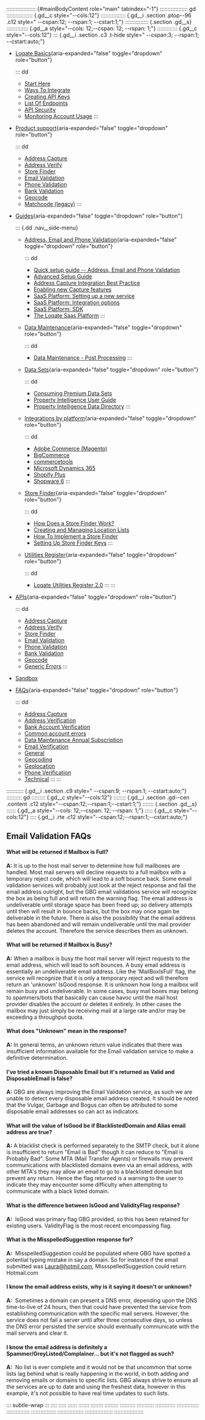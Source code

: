 ::::::::::::::::::: {#mainBodyContent role="main" tabindex="-1"}
:::::::::::::::::: gd
::::::::::::::::: {.gd__c style="--cols:12"}
:::::::::::::::: {.gd__i .section .ptop--96 .c12 style=" --cspan:12; --rspan:1; --cstart:1;"}
::::::::::::::: {.section .gd__s}
:::::::::::::: {.gd__a style="--cols: 12;--cspan: 12; --rspan: 1;"}
::::::::::::: {.gd__c style="--cols:12"}
::: {.gd__i .section .c3 .t-hide style=" --cspan:3; --rspan:1; --cstart:auto;"}
- [Loqate Basics](#){aria-expanded="false" toggle="dropdown"
  role="button"}

  ::: dd
  - [Start Here](/developers/getting-started/)
  - [Ways To Integrate](/developers/getting-started/ways-to-integrate/)
  - [Creating API Keys](/developers/getting-started/creating-api-keys/)
  - [List Of Endpoints](/developers/getting-started/list-of-endpoints/)
  - [API Security](/developers/getting-started/api-security/)
  - [Monitoring Account
    Usage](/developers/getting-started/monitoring-account-usage/)
  :::
- [Product support](#){aria-expanded="false" toggle="dropdown"
  role="button"}

  ::: dd
  - [Address Capture](/developers/address-capture/)
  - [Address Verify](/developers/address-verify/)
  - [Store Finder](/developers/store-finder/)
  - [Email Validation](/developers/email-validation/)
  - [Phone Validation](/developers/phone-verification/)
  - [Bank Validation](/developers/bank-verification/)
  - [Geocode](/developers/geocode/)
  - [Matchcode (legacy)](/developers/matchcode/)
  :::
- [Guides](#){aria-expanded="false" toggle="dropdown" role="button"}

  ::: {.dd .nav__side-menu}
  - [Address, Email and Phone Validation](#){aria-expanded="false"
    toggle="dropdown" role="button"}

    ::: dd
    - [Quick setup guide -- Address, Email and Phone
      Validation](/developers/guides/quick/)
    - [Advanced Setup Guide](/developers/guides/advanced-setup-guide/)
    - [Address Capture Integration Best
      Practice](/developers/guides/address-capture-integration-best-practice/)
    - [Enabling new Capture
      features](/developers/guides/enabling-new-capture-features/)
    - [SaaS Platform: Setting up a new
      service](/developers/guides/saas-platform-setting-up/)
    - [SaaS Platform: Integration
      options](/developers/guides/saas-platform-integration-options/)
    - [SaaS Platform: SDK](/developers/guides/saas-platform-sdk/)
    - [The Loqate Saas
      Platform](/developers/guides/the-loqate-saas-platform/)
    :::
  - [Data Maintenance](#){aria-expanded="false" toggle="dropdown"
    role="button"}

    ::: dd
    - [Data Maintenance - Post
      Processing](/developers/guides/data-maintenance-post-processing/)
    :::
  - [Data Sets](#){aria-expanded="false" toggle="dropdown"
    role="button"}

    ::: dd
    - [Consuming Premium Data
      Sets](/developers/guides/consuming-premium-data-sets/)
    - [Property Intelligence User
      Guide](/developers/guides/property-intelligence-user-guide/)
    - [Property Intelligence Data
      Directory](/developers/guides/property-intelligence-data-directory/)
    :::
  - [Integrations by platform](#){aria-expanded="false"
    toggle="dropdown" role="button"}

    ::: dd
    - [Adobe Commerce
      (Magento)](/developers/guides/adobe-commerce-magento-integration-guide/)
    - [BigCommerce](/developers/guides/bigcommerce/)
    - [commercetools](/developers/guides/commercetools-integration/)
    - [Microsoft Dynamics
      365](/developers/guides/loqate-for-microsoft-dynamics-365/)
    - [Shopify
      Plus](/developers/guides/the-loqate-shopify-integration-guide/)
    - [Shopware
      6](/developers/guides/loqate-plugin-for-shopware-6-configuration-guide/)
    :::
  - [Store Finder](#){aria-expanded="false" toggle="dropdown"
    role="button"}

    ::: dd
    - [How Does a Store Finder
      Work?](/developers/guides/how-does-a-store-finder-work/)
    - [Creating and Managing Location
      Lists](/developers/guides/creating-and-managing-location-lists/)
    - [How To Implement a Store
      Finder](/developers/guides/how-to-implement-a-store-finder/)
    - [Setting Up Store Finder
      Keys](/developers/guides/setting-up-store-finder-keys/)
    :::
  - [Utilities Register](#){aria-expanded="false" toggle="dropdown"
    role="button"}

    ::: dd
    - [Loqate Utilities Register
      2.0](/developers/guides/loqate-utilities-register/)
    :::
  :::
- [APIs](/developers/api/){aria-expanded="false" toggle="dropdown"
  role="button"}

  ::: dd
  - [Address Capture](/developers/api/capture/)
  - [Address Verify](/developers/api/cleanseplus/)
  - [Store Finder](/developers/apis/location-services/)
  - [Email Validation](/developers/api/emailvalidation/)
  - [Phone Validation](/developers/api/phonenumbervalidation/)
  - [Bank Validation](/developers/api/bankaccountvalidation/)
  - [Geocode](/developers/api/distancesanddirections/)
  - [Generic Errors](/developers/api/generic-errors/)
  :::
- [Sandbox](/developers/sandbox/)
- [FAQs](#){aria-expanded="false" toggle="dropdown" role="button"}

  ::: dd
  - [Address Capture](/developers/faqs/Address-Capture)
  - [Address Verification](/developers/faqs/Address-Verification)
  - [Bank Account
    Verification](/developers/faqs/Bank-Account-Verification)
  - [Common account errors](/developers/faqs/Common-account-errors)
  - [Data Maintenance Annual
    Subscription](/developers/faqs/Data-Maintenance-Annual-Subscription)
  - [Email Verification](/developers/faqs/Email-Verification)
  - [General](/developers/faqs/General)
  - [Geocoding](/developers/faqs/Geocoding)
  - [Geolocation](/developers/faqs/Geolocation)
  - [Phone Verification](/developers/faqs/Phone-Verification)
  - [Technical](/developers/faqs/Technical)
  :::
:::

::::::::::: {.gd__i .section .c9 style=" --cspan:9; --rspan:1; --cstart:auto;"}
:::::::::: gd
::::::::: {.gd__c style="--cols:12"}
:::::::: {.gd__i .section .gd--cen .content .c12 style="--cspan:12;--rspan:1;--cstart:1;"}
::::::: {.section .gd__s}
:::::: {.gd__a style="--cols: 12;--cspan: 12; --rspan: 1;"}
::::: {.gd__c style="--cols:12"}
:::: {.gd__i .rte .c12 style="--cspan:12;--rspan:1;--cstart:auto;"}
## Email Validation FAQs

####  What will be returned if Mailbox is Full?

**A:** It is up to the host mail server to determine how full mailboxes
are handled. Most mail servers will decline requests to a full mailbox
with a temporary reject code, which will lead to a soft bounce back.
Some email validation services will probably just look at the reject
response and fail the email address outright, but the GBG email
validations service will recognize the box as being full and will return
the warning flag. The email address is undeliverable until storage space
has been freed up; so delivery attempts until then will result in bounce
backs, but the box may once again be deliverable in the future. There is
also the possibility that the email address has been abandoned and will
remain undeliverable until the mail provider deletes the account.
Therefore the service describes them as unknown.

#### What will be returned if Mailbox is Busy?

**A:** When a mailbox is busy the host mail server will reject requests
to the email address, which will lead to soft bounces. A busy email
address is essentially an undeliverable email address. Like the
\'MailBoxIsFull\' flag, the service will recognize that it is only a
temporary reject and will therefore return an \'unknown\' IsGood
response. It is unknown how long a mailbox will remain busy and
undeliverable. In some cases, busy mail boxes may belong to
spammers/bots that basically can cause havoc until the mail host
provider disables the account or deletes it entirely. In other cases the
mailbox may just simply be receiving mail at a large rate and/or may be
exceeding a throughput quota.

#### What does "Unknown" mean in the response?

**A:** In general terms, an unknown return value indicates that there
was insufficient information available for the Email validation service
to make a definitive determination.

#### I've tried a known Disposable Email but it's returned as Valid and DisposableEmail is false?

**A:** GBG are always improving the Email Validation service, as such we
are unable to detect every disposable email address created. It should
be noted that the Vulgar, Garbage and Bogus can often be attributed to
some disposable email addresses so can act as indicators.

#### What will the value of IsGood be if BlacklistedDomain and Alias email address are true?

**A:** A blacklist check is performed separately to the SMTP check, but
it alone is insufficient to return "Email is Bad" though it can reduce
to "Email is Probably Bad". Some MTA (Mail Transfer Agents) or firewalls
may prevent communications with blacklisted domains even via an email
address, with other MTA's they may allow an email to go to a blacklisted
domain but prevent any return. Hence the flag returned is a warning to
the user to indicate they may encounter some difficulty when attempting
to communicate with a black listed domain.

#### What is the difference between IsGood and ValidityFlag response?

**A:**  IsGood was primary flag GBG provided, so this has been retained
for existing users. ValidityFlag is the most recent encompassing flag.

#### What is the MisspelledSuggestion response for?

**A:**  MisspelledSuggestion could be populated where GBG have spotted a
potential typing mistake in say a domain. So for instance if the email
submitted was <Laura@hotmil.com>, MissspelledSuggestion could return
Hotmail.com

#### I know the email address exists, why is it saying it doesn't or unknown?

**A:**  Sometimes a domain can present a DNS error, depending upon the
DNS time-to-live of 24 hours, then that could have prevented the service
from establishing communication with the specific mail servers. However,
the service does not fail a server until after three consecutive days,
so unless the DNS error persisted the service should eventually
communicate with the mail servers and clear it.

#### I know the email address is definitely a Spammer/GreyListed/Complainer... but it's not flagged as such?

**A:**  No list is ever complete and it would not be that uncommon that
some lists lag behind what is really happening in the world, in both
adding and removing emails or domains to specific lists. GBG always
strive to ensure all the services are up to date and using the freshest
data, however in this example, it's not possible to have real time
updates to such lists.

::: subtle-wrap
:::
::::
:::::
::::::
:::::::
::::::::
:::::::::
::::::::::
:::::::::::
:::::::::::::
::::::::::::::
:::::::::::::::
::::::::::::::::
:::::::::::::::::
::::::::::::::::::
:::::::::::::::::::
